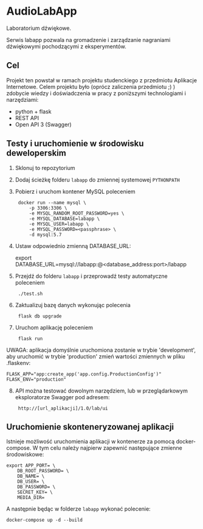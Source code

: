 # AudioLabApp
Laboratorium dźwiękowe.

Serwis labapp pozwala na gromadzenie i zarządzanie nagraniami dźwiękowymi pochodzącymi z eksperymentów.


## Cel

Projekt ten powstał w ramach projektu studenckiego z przedmiotu Aplikacje Internetowe. Celem projektu było (oprócz zaliczenia przedmiotu ;) ) zdobycie wiedzy i doświadczenia w pracy z poniższymi technologiami i narzędziami:

* python + flask
* REST API
* Open API 3 (Swagger)


## Testy i uruchomienie w środowisku deweloperskim

1. Sklonuj to repozytorium

2. Dodaj ścieżkę folderu ```labapp``` do zmiennej systemowej ```PYTHONPATH```

3. Pobierz i uruchom kontener MySQL poleceniem

        docker run --name mysql \
            -p 3306:3306 \
            -e MYSQL_RANDOM_ROOT_PASSWORD=yes \
            -e MYSQL_DATABASE=labapp \
            -e MYSQL_USER=labapp \
            -e MYSQL_PASSWORD=<passphrase> \
            -d mysql:5.7

4. Ustaw odpowiednio zmienną DATABASE_URL:

    export DATABASE_URL=mysql://labapp:<passphrase>@<database_address:port>/labapp

5. Przejdź do folderu ```labapp``` i przeprowadź testy automatyczne poleceniem

        ./test.sh

6. Zaktualizuj bazę danych wykonując polecenia

        flask db upgrade

7. Uruchom aplikację poleceniem

        flask run

UWAGA: aplikacja domyślnie uruchomiona zostanie w trybie 'development', aby uruchomić w trybie 'production' zmień wartości zmiennych w pliku .flaskenv:

    FLASK_APP="app:create_app('app.config.ProductionConfig')"
    FLASK_ENV="production"

8. API można testować dowolnym narzędziem, lub w przeglądarkowym eksploratorze Swagger pod adresem:

        http://[url_aplikacji]/1.0/lab/ui


## Uruchomienie skonteneryzowanej aplikacji

Istnieje możliwość uruchomienia aplikacji w kontenerze za pomocą docker-compose. W tym celu należy najpierw zapewnić następujące zmienne środowiskowe:

    export APP_PORT= \
        DB_ROOT_PASSWORD= \
        DB_NAME= \
        DB_USER= \
        DB_PASSWORD= \
        SECRET_KEY= \
        MEDIA_DIR=

A następnie będąc w folderze ```labapp``` wykonać polecenie:

    docker-compose up -d --build
